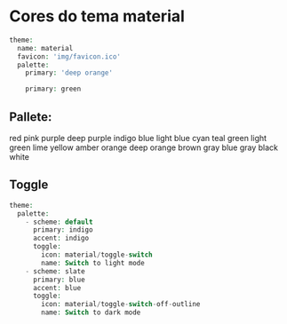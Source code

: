 # Cores do tema material
```php
theme:
  name: material
  favicon: 'img/favicon.ico'
  palette:
    primary: 'deep orange'

    primary: green
```
## Pallete: 

red pink purple deep purple indigo blue light blue cyan teal green light green lime yellow amber orange deep orange brown gray blue gray black white

## Toggle
```php
theme:
  palette:
    - scheme: default
      primary: indigo
      accent: indigo
      toggle:
        icon: material/toggle-switch
        name: Switch to light mode
    - scheme: slate
      primary: blue
      accent: blue
      toggle:
        icon: material/toggle-switch-off-outline
        name: Switch to dark mode
```

